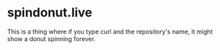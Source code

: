 # spindonut.live
This is a thing where if you type curl and the repository's name, it might show a donut spinning forever.
